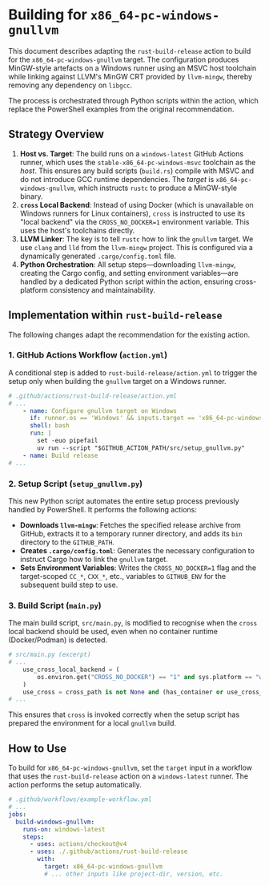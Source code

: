 # Building for `x86_64-pc-windows-gnullvm`

This document describes adapting the `rust-build-release` action to build for the `x86_64-pc-windows-gnullvm` target. The configuration produces MinGW-style artefacts on a Windows runner using an MSVC host toolchain while linking against LLVM's MinGW CRT provided by `llvm-mingw`, thereby removing any dependency on `libgcc`.

The process is orchestrated through Python scripts within the action, which replace the PowerShell examples from the original recommendation.

## Strategy Overview

1. **Host vs. Target**: The build runs on a `windows-latest` GitHub Actions runner, which uses the `stable-x86_64-pc-windows-msvc` toolchain as the _host_. This ensures any build scripts (`build.rs`) compile with MSVC and do not introduce GCC runtime dependencies. The _target_ is `x86_64-pc-windows-gnullvm`, which instructs `rustc` to produce a MinGW-style binary.
2. **`cross` Local Backend**: Instead of using Docker (which is unavailable on Windows runners for Linux containers), `cross` is instructed to use its "local backend" via the `CROSS_NO_DOCKER=1` environment variable. This uses the host's toolchains directly.
3. **LLVM Linker**: The key is to tell `rustc` how to link the `gnullvm` target. We use `clang` and `lld` from the `llvm-mingw` project. This is configured via a dynamically generated `.cargo/config.toml` file.
4. **Python Orchestration**: All setup steps—downloading `llvm-mingw`, creating the Cargo config, and setting environment variables—are handled by a dedicated Python script within the action, ensuring cross-platform consistency and maintainability.

## Implementation within `rust-build-release`

The following changes adapt the recommendation for the existing action.

### 1. GitHub Actions Workflow (`action.yml`)

A conditional step is added to `rust-build-release/action.yml` to trigger the setup only when building the `gnullvm` target on a Windows runner.

```yaml
# .github/actions/rust-build-release/action.yml
# ...
    - name: Configure gnullvm target on Windows
      if: runner.os == 'Windows' && inputs.target == 'x86_64-pc-windows-gnullvm'
      shell: bash
      run: |
        set -euo pipefail
        uv run --script "$GITHUB_ACTION_PATH/src/setup_gnullvm.py"
    - name: Build release
# ...
```

### 2. Setup Script (`setup_gnullvm.py`)

This new Python script automates the entire setup process previously handled by PowerShell. It performs the following actions:

- **Downloads `llvm-mingw`**: Fetches the specified release archive from GitHub, extracts it to a temporary runner directory, and adds its `bin` directory to the `GITHUB_PATH`.
- **Creates `.cargo/config.toml`**: Generates the necessary configuration to instruct Cargo how to link the `gnullvm` target.
- **Sets Environment Variables**: Writes the `CROSS_NO_DOCKER=1` flag and the target-scoped `CC_*`, `CXX_*`, etc., variables to `GITHUB_ENV` for the subsequent build step to use.

### 3. Build Script (`main.py`)

The main build script, `src/main.py`, is modified to recognise when the `cross` local backend should be used, even when no container runtime (Docker/Podman) is detected.

```python
# src/main.py (excerpt)
# ...
    use_cross_local_backend = (
        os.environ.get("CROSS_NO_DOCKER") == "1" and sys.platform == "win32"
    )
    use_cross = cross_path is not None and (has_container or use_cross_local_backend)
# ...
```

This ensures that `cross` is invoked correctly when the setup script has prepared the environment for a local `gnullvm` build.

## How to Use

To build for `x86_64-pc-windows-gnullvm`, set the `target` input in a workflow that uses the `rust-build-release` action on a `windows-latest` runner. The action performs the setup automatically.

```yaml
# .github/workflows/example-workflow.yml
# ...
jobs:
  build-windows-gnullvm:
    runs-on: windows-latest
    steps:
      - uses: actions/checkout@v4
      - uses: ./.github/actions/rust-build-release
        with:
          target: x86_64-pc-windows-gnullvm
          # ... other inputs like project-dir, version, etc.
```
